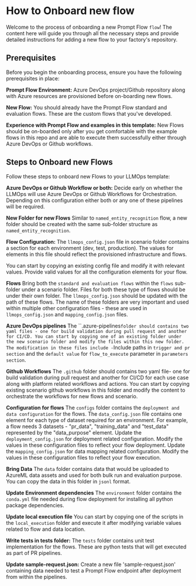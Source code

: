 # How to Onboard new flow

Welcome to the process of onboarding a new Prompt Flow `flow`! The content here will guide you through all the necessary steps and provide detailed instructions for adding a new flow to your factory's repository.

## Prerequisites

Before you begin the onboarding process, ensure you have the following prerequisites in place:

**Prompt Flow Environment:** Azure DevOps project/Github repository along with Azure resources are provisioned before on-boarding new flows.

**New Flow:** You should already have the Prompt Flow standard and evaluation flows. These are the custom flows that you've developed.

**Experience with Prompt Flow and examples in this template:** New Flows should be on-boarded only after you get comfortable with the example flows in this repo and are able to execute them successfully either through Azure DevOps or Github workflows.

## Steps to Onboard new Flows

Follow these steps to onboard new Flows to your LLMOps template:

**Azure DevOps or Github Workflow or both:** Decide early on whether the LLMOps will use Azure DevOps or Github Workflows for Orchestration. Depending on this configuration either both or any one of these pipelines will be required.

**New Folder for new Flows** Similar to `named_entity_recognition` flow, a new folder should be created with the same sub-folder structure as `named_entity_recognition`.

**Flow Configuration:** The `llmops_config.json` file in scenario folder contains a section for each environment (dev, test, production). The values for elements in this file should reflect the provisioned infrastructure and flows.

You can start by copying an existing config file and modify it with relevant values. Provide valid values for all the configuration elements for your flow.

**Flows** Bring both the `standard and evaluation flows` within the `flows` sub-folder under a scenario folder. Files for both these type of flows should be under their own folder. The `llmops_config.json` should be updated with the path of these flows. The name of these folders are very important and used within multiple other configuration files - these are used in `llmops_config.json` and `mapping_config.json` files.

**Azure DevOps pipelines** The ``.azure-pipelines` folder should contains two yaml files - one for build validation during pull request and another for CI/CD. You can start by copying one of an existing folder under the new scenario folder and modify the files within this new folder. The modification in these files include - `Include
paths in `trigger and pr section` and the `default value` for `flow_to_execute` parameter in `parameters section`.

**Github Workflows** The `.github` folder should contains two yaml file- one for build validation during pull request and another for CI/CD for each use case along with platform related workflows and actions. You can start by copying existing scenario github workflows in this folder and modify the content to orchestrate the workflows for new flows and scenario.

**Configuration for flows**  The `configs` folder contains the `deployment and data configuration` for the flows. The `data_config.json` file contains one element for each type of dataset required for an environment. For example, a flow needs 3 datasets - "pr_data", "training_data" and "test_data" represented by the "data_purpose" element. Update the `deployment_config.json` for deployment related configuration. Modify the values in these configuration files to reflect your flow deployment. Update the `mapping_config.json` for data mapping related configuration. Modify the values in these configuration files to reflect your flow execution.

**Bring Data**  The `data` folder contains data that would be uploaded to AzureML data assets and used for both bulk run and evaluation purpose. You can copy the data in this folder in `jsonl` format.

**Update Environment dependencies** The `environment` folder contains the `conda.yml` file needed during flow deployment for installing all python package dependencies.

**Update local execution file**  You can start by copying one of the scripts in the `local_execution` folder and execute it after modifying variable values related to flow and data location.

**Write tests in tests folder:** The `tests` folder contains unit test implementation for the flows. These are python tests that will get executed as part of PR pipelines.

**Update sample-request.json:** Create a new file 'sample-request.json' containing data needed to test a Prompt Flow endpoint after deployment from within the pipelines.
